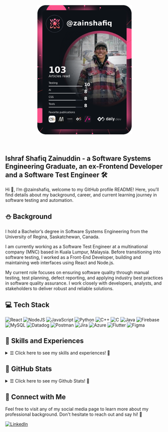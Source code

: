 <p align="center">
  <a href="https://app.daily.dev/zainshafiq"><img src="https://github.com/zainshafiq/hello-world/blob/master/dailydev_zainshafiq.png" width="300" alt="Shafiq Zainuddin's Dev Card"/></a>
</p>

<br>

## Ishraf Shafiq Zainuddin - a Software Systems Engineering Graduate, an ex-Frontend Developer and a Software Test Engineer 🛠️

Hi 👋, I’m @zainshafiq, welcome to my GitHub profile README!
Here, you’ll find details about my background, career, and current learning journey in software testing and automation.

## ⛄ Background

I hold a Bachelor’s degree in Software Systems Engineering from the University of Regina, Saskatchewan, Canada.

I am currently working as a Software Test Engineer at a multinational company (MNC) based in Kuala Lumpur, Malaysia. Before transitioning into software testing, I worked as a Front-End Developer, building and maintaining web interfaces using React and Node.js.

My current role focuses on ensuring software quality through manual testing, test planning, defect reporting, and applying industry best practices in software quality assurance. I work closely with developers, analysts, and stakeholders to deliver robust and reliable solutions.

## 💻 Tech Stack

![React](https://img.shields.io/badge/react-%2320232a.svg?style=for-the-badge&logo=react&logoColor=%2361DAFB)
![NodeJS](https://img.shields.io/badge/node.js-6DA55F?style=for-the-badge&logo=node.js&logoColor=white)
![JavaScript](https://img.shields.io/badge/javascript-%23323330.svg?style=for-the-badge&logo=javascript&logoColor=%23F7DF1E)
![Python](https://img.shields.io/badge/python-3670A0?style=for-the-badge&logo=python&logoColor=ffdd54)
![C++](https://img.shields.io/badge/c++-%2300599C.svg?style=for-the-badge&logo=c%2B%2B&logoColor=white)
![C](https://img.shields.io/badge/c-%2300599C.svg?style=for-the-badge&logo=c&logoColor=white)
![Java](https://img.shields.io/badge/java-%23ED8B00.svg?style=for-the-badge&logo=java&logoColor=white)
![Firebase](https://img.shields.io/badge/firebase-%23039BE5.svg?style=for-the-badge&logo=firebase)
![MySQL](https://img.shields.io/badge/mysql-%2300f.svg?style=for-the-badge&logo=mysql&logoColor=white)
![Datadog](https://img.shields.io/badge/datadog-%23632CA6.svg?style=for-the-badge&logo=datadog&logoColor=white)
![Postman](https://img.shields.io/badge/Postman-FF6C37?style=for-the-badge&logo=postman&logoColor=white)
![Jira](https://img.shields.io/badge/jira-%230A0FFF.svg?style=for-the-badge&logo=jira&logoColor=white)
![Azure](https://img.shields.io/badge/azure-%230072C6.svg?style=for-the-badge&logo=microsoftazure&logoColor=white)
![Flutter](https://img.shields.io/badge/Flutter-%2302569B.svg?style=for-the-badge&logo=Flutter&logoColor=white)
![Figma](https://img.shields.io/badge/figma-%23F24E1E.svg?style=for-the-badge&logo=figma&logoColor=white)

## 🌱 Skills and Experiences  

<details>  
<summary> ☰ Click here to see my skills and experiences! 🌵 </summary>  
<br>  

Here are some key points that highlight my skills and experience:  

- **Software Testing & Quality Assurance:**  
  Experienced in **manual testing**, including preparation and execution of **User Acceptance Testing (UAT)** and **System Integration Testing (SIT)** test cases. Skilled in identifying defects, ensuring comprehensive coverage, and validating software functionality against requirements.  

- **Automation Testing:**  
  Familiar with **Selenium WebDriver (Python)** for web automation.  
  Currently practising **Selenium WebDriver with Java** and **TestNG** to develop maintainable and scalable automated test scripts, with plans to integrate into **Jenkins** for continuous integration.  

- **Front-End Development (Past Experience):**  
  Former **Front-End Developer** with hands-on experience building and maintaining web applications using **ReactJS**, **Node.js**, and **Python**. Familiar with microservices-based architectures and UI/UX design principles.  

- **Monitoring & Observability:**  
  Experienced in using **Datadog** for application and infrastructure monitoring, log management, and performance tracking.  

- **Project & Ticket Management:**  
  Skilled in **Azure DevOps** and **Spiceworks** for ticket tracking, incident management, and Scrum/Kanban board management to coordinate sprints and backlog items effectively.  

- **Databases & Agile Development:**  
  Familiar with **NoSQL** databases such as **Google Firebase**. Experienced working in **Agile/Scrum** environments, following iterative development.
</details>

## 🎢 GitHub Stats

<details>
<summary> ☰ Click here to see my Github Stats! 🍄 </summary>
<br>
  
![](https://github-readme-stats.vercel.app/api?username=zainshafiq&theme=radical&hide_border=false&include_all_commits=true&count_private=false)<br>

![](https://github-readme-streak-stats.herokuapp.com/?user=zainshafiq&theme=radical&hide_border=false)<br>

![](https://github-readme-stats.vercel.app/api/top-langs/?username=zainshafiq&theme=radical&hide_border=false&include_all_commits=true&count_private=false&layout=compact)
</details>

## 📢 Connect with Me

Feel free to visit any of my social media page to learn more about my professional background. Don't hesitate to reach out and say hi! 👋

[![LinkedIn](https://img.shields.io/badge/LinkedIn-%230077B5.svg?logo=linkedin&logoColor=white)](https://linkedin.com/in/ishraf-shafiq-zainuddin) 

<!-- Proudly created with GPRM ( https://gprm.itsvg.in ) -->

<!-- This ??? -->

<!---
zainshafiq/zainshafiq is a ✨ special ✨ repository because its `README.md` (this file) appears on your GitHub profile.
You can click the Preview link to take a look at your changes.
--->
